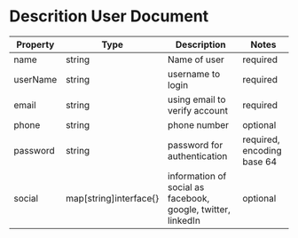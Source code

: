 Descrition User Document
========================


| Property | Type | Description | Notes 
| --- | --- | --- | --- |
| name | string | Name of user | required
| userName | string | username to login | required
| email | string | using email to verify account | required
| phone | string | phone number | optional
| password | string | password for authentication | required, encoding base 64
| social | map[string]interface{} | information of social as facebook, google, twitter, linkedIn | optional
